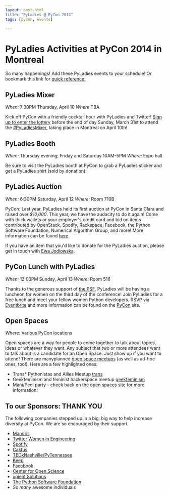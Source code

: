 ```yaml
---
layout: post.html
title: "PyLadies @ PyCon 2014"
tags: [pycon, events]

---
```


PyLadies Activities at PyCon 2014 in Montreal
=============================================
So many happenings! Add these PyLadies events to your schedule! Or bookmark this link for [quick reference:][quickref]


PyLadies Mixer
--------------
*When:* 7:30PM Thursday, April 10
*Where* TBA

Kick off PyCon with a friendly cocktail hour with PyLadies and Twitter!  [Sign up to enter the lottery][mixer] before the end of day Sunday, March 31st to attend the [#PyLadiesMixer][PyLadiesMixerhashtag], taking place in Montreal on April 10th!


PyLadies Booth
-------------------------
*When:* Thursday evening; Friday and Saturday 10AM-5PM
*Where:* Expo hall

Be sure to visit the PyLadies booth at PyCon to grab a PyLadies sticker and get a PyLadies shirt (sold by donation).


PyLadies Auction
----------------
*When:* 6:30PM Saturday, April 12
*Where:* Room 710B

PyCon: Last year, PyLadies held its first auction at PyCon in Santa Clara and raised over _$10,000_.  This year, we have the audacity to do it again!  Come with thick wallets or your employer's credit card and bid on items contributed by OpenStack, Spotify, Rackspace, Facebook, the Python Software Foundation, Numerical Algorithm Group, and more!  More information can be found [here][auction].

If you have an item that you'd like to donate for the PyLadies auction, please get in touch with [Ewa Jodlowska][Ewa].


PyCon Lunch with PyLadies
-------------------------
*When:* 12:00PM Sunday, April 13
*Where:* Room 516

Thanks to the generous support of [the PSF][PSF], PyLadies will be having a luncheon for women on the third day of the conference! Join PyLadies for a free lunch and meet your fellow women Python developers.  RSVP via [Eventbrite][luncheon] and more information can be found on the [PyCon] site.


Open Spaces
-----------
*Where:* Various PyCon locations

Open spaces are a way for people to come together to talk about topics, ideas or whatever they want. Any subject that two or more attendees want to talk about is a candidate for an Open Space.  Just show up if you want to attend!   There are manyplanned [open space meetups][openspace] (as well as ad-hoc ones, too!).  Here are a few highlighted ones:

* Trans* Pythonistas and Allies Meetup [trans]
* Geekfeminism and feminist hackerspace meetup [geekfeminism]
* Mani/Pedi party - check back on the open spaces site for more information!


To our Sponsors: THANK YOU
--------------------------

The following companies stepped up in a big, big way to help increase diversity at PyCon. We are so encouraged by their support.

* [Mandrill](http://mandrill.com/)
* [Twitter Women in Engineering](http://twitter.com/womeng)
* [Spotify](http://spotify.com)
* [Caktus](http://www.caktusgroup.com/)
* [TEDxNashville/PyTennessee](http://www.pytennessee.org/)
* [Keep](http://keep.com)
* [Facebook](http://facebook.com)
* [Center for Open Science](http://centerforopenscience.org/)
* [xpient Solutions](http://www.xpient.com/)
* [The Python Software Foundation][PSF]
* _So many_ awesome individuals


[quickref]: http://pyladies.com/pycon2014
[mixer]: http://t.co/PyLadiesMixer
[PyLadiesMixerhashtag]: https://twitter.com/search?q=pyladiesmixer
[PSF]: http://www.python.org/psf/
[PyCon]: https://us.pycon.org/2014/events/pyladieslunch/
[auction]: https://us.pycon.org/2014/sponsors/charityauction/
[Ewa]: mailto:ewa@python.org?subject=PyLadies%20Auction
[openspace]: https://us.pycon.org/2014/schedule/open-spaces/list/
[luncheon]: http://www.eventbrite.com/e/pyladies-luncheon-at-pycon-2014-tickets-10871363541
[trans]: https://us.pycon.org/2014/schedule/presentation/269/
[geekfeminism]: https://us.pycon.org/2014/schedule/presentation/279/
